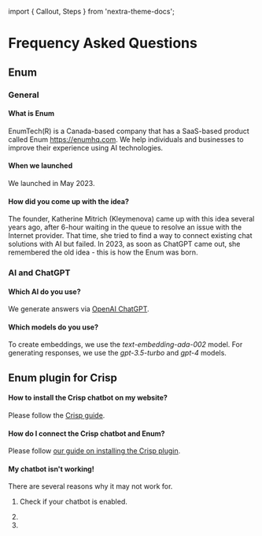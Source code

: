 import { Callout, Steps } from 'nextra-theme-docs';

# Frequency Asked Questions

## Enum
### General
#### What is Enum
EnumTech(R) is a Canada-based company that has a SaaS-based product called Enum https://enumhq.com. We help individuals and businesses to improve their experience using AI technologies.

#### When we launched
We launched in May 2023.

#### How did you come up with the idea?
The founder, Katherine Mitrich (Kleymenova) came up with this idea several years ago, after 6-hour waiting in the queue to resolve an issue with the Internet provider. That time, she tried to find a way to connect existing chat solutions with AI but failed. In 2023, as soon as ChatGPT came out, she remembered the old idea - this is how the Enum was born.

### AI and ChatGPT

#### Which AI do you use?
We generate answers via [OpenAI ChatGPT](https://openai.com/chatgpt).

#### Which models do you use?
To create embeddings, we use the *text-embedding-ada-002* model. For generating responses, we use the *gpt-3.5-turbo* and *gpt-4* models.

## Enum plugin for Crisp
#### How to install the Crisp chatbot on my website?
Please follow the [Crisp guide](https://help.crisp.chat/en/article/how-to-add-a-live-chat-to-my-website-10wcj3l/).

#### How do I connect the Crisp chatbot and Enum?
Please follow [our guide on installing the Crisp plugin](https://www.enumhq.com/docs/chat-plugins/crisp/crisp-installation).

#### My chatbot isn't working!
There are several reasons why it may not work for.

1) Check if your chatbot is enabled.



2) 
3) 
